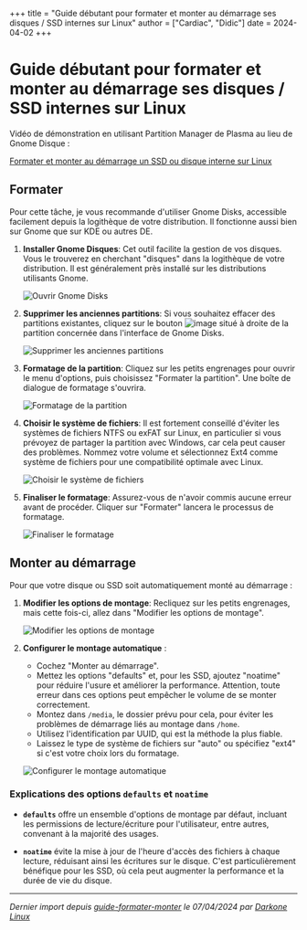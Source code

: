 +++
title = "Guide débutant pour formater et monter au démarrage ses disques / SSD internes sur Linux"
author = ["Cardiac", "Didic"]
date = 2024-04-02
+++

# Guide débutant pour formater et monter au démarrage ses disques / SSD internes sur Linux

Vidéo de démonstration en utilisant Partition Manager de Plasma au lieu de Gnome Disque : 

[ Formater et monter au démarrage un SSD ou disque interne sur Linux ](https://www.youtube.com/watch?v=z7aqPGs_YWQ)

## Formater

Pour cette tâche, je vous recommande d'utiliser Gnome Disks, accessible facilement depuis la logithèque de votre distribution. Il fonctionne aussi bien sur Gnome que sur KDE ou autres DE.

1. **Installer Gnome Disques**: Cet outil facilite la gestion de vos disques. Vous le trouverez en cherchant "disques" dans la logithèque de votre distribution. Il est généralement près installé sur les distributions utilisants Gnome.

   ![Ouvrir Gnome Disks](https://github.com/Gaming-Linux-FR/guide-formater-monter/assets/83916775/bd37277a-e24e-400b-9f3e-fa4866fad21c)

2. **Supprimer les anciennes partitions**: Si vous souhaitez effacer des partitions existantes, cliquez sur le bouton ![image](https://github.com/Gaming-Linux-FR/guide-formater-monter/assets/83916775/bc66afd1-4ffe-4464-8778-eee4726db290)
situé à droite de la partition concernée dans l'interface de Gnome Disks.

   ![Supprimer les anciennes partitions](https://github.com/Gaming-Linux-FR/guide-formater-monter/assets/83916775/6d9fa809-bdff-4e49-95fe-04fe40804c49)

3. **Formatage de la partition**: Cliquez sur les petits engrenages pour ouvrir le menu d'options, puis choisissez "Formater la partition". Une boîte de dialogue de formatage s'ouvrira.

   ![Formatage de la partition](https://github.com/Gaming-Linux-FR/guide-formater-monter/assets/83916775/ce843486-0320-47c8-86e6-c6ba91c1d051)

4. **Choisir le système de fichiers**: Il est fortement conseillé d'éviter les systèmes de fichiers NTFS ou exFAT sur Linux, en particulier si vous prévoyez de partager la partition avec Windows, car cela peut causer des problèmes. Nommez votre volume et sélectionnez Ext4 comme système de fichiers pour une compatibilité optimale avec Linux.

   ![Choisir le système de fichiers](https://github.com/Gaming-Linux-FR/guide-formater-monter/assets/83916775/559e76b9-bbcf-44f7-b829-2df22fbc5119)

5. **Finaliser le formatage**: Assurez-vous de n'avoir commis aucune erreur avant de procéder. Cliquer sur "Formater" lancera le processus de formatage.

   ![Finaliser le formatage](https://github.com/Gaming-Linux-FR/guide-formater-monter/assets/83916775/358a6d00-f67e-40bb-9ab7-7134bbf9e770)

## Monter au démarrage

Pour que votre disque ou SSD soit automatiquement monté au démarrage :

1. **Modifier les options de montage**: Recliquez sur les petits engrenages, mais cette fois-ci, allez dans "Modifier les options de montage".

   ![Modifier les options de montage](https://github.com/Gaming-Linux-FR/guide-formater-monter/assets/83916775/3cd029b9-cd3b-4973-9b1d-249ab369bcd5)

2. **Configurer le montage automatique** :
    - Cochez "Monter au démarrage".
    - Mettez les options "defaults" et, pour les SSD, ajoutez "noatime" pour réduire l'usure et améliorer la performance. Attention, toute erreur dans ces options peut empêcher le volume de se monter correctement.
    - Montez dans `/media`, le dossier prévu pour cela, pour éviter les problèmes de démarrage liés au montage dans `/home`.
    - Utilisez l'identification par UUID, qui est la méthode la plus fiable.
    - Laissez le type de système de fichiers sur "auto" ou spécifiez "ext4" si c'est votre choix lors du formatage.

   ![Configurer le montage automatique](https://github.com/Gaming-Linux-FR/guide-formater-monter/assets/83916775/ddb3c44c-58ea-4d7f-b049-766d148e8ba9)

### Explications des options `defaults` et `noatime`

- **`defaults`** offre un ensemble d'options de montage par défaut, incluant les permissions de lecture/écriture pour l'utilisateur, entre autres, convenant à la majorité des usages.

- **`noatime`** évite la mise à jour de l'heure d'accès des fichiers à chaque lecture, réduisant ainsi les écritures sur le disque. C'est particulièrement bénéfique pour les SSD, où cela peut augmenter la performance et la durée de vie du disque.

---
_Dernier import depuis [guide-formater-monter](https://github.com/Gaming-Linux-FR/guide-formater-monter.git) le 07/04/2024 par [Darkone Linux](https://darkone.yt)_
